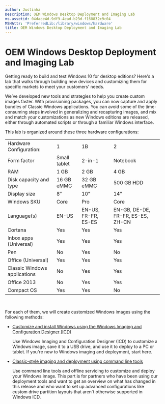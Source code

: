 ```yaml
---
author: Justinha
Description: OEM Windows Desktop Deployment and Imaging Lab
ms.assetid: 04dace4d-9df9-4ead-b23d-f168832c9c04
MSHAttr: 'PreferredLib:/library/windows/hardware'
title: OEM Windows Desktop Deployment and Imaging Lab
---
```


# OEM Windows Desktop Deployment and Imaging Lab


Getting ready to build and test Windows 10 for desktop editions? Here's a lab that walks through building new devices and customizing them for specific markets to meet your customers' needs.

We’ve developed new tools and strategies to help you create custom images faster. With provisioning packages, you can now capture and apply bundles of Classic Windows applications. You can avoid some of the time-consuming steps involved in generalizing and recapturing images, and mix and match your customizations as new Windows editions are released, either through automated scripts or through a familiar Windows interface.

This lab is organized around these three hardware configurations:

|                              |              |                     |                                   |
|------------------------------|--------------|---------------------|-----------------------------------|
| Hardware Configuration:      | 1            | 1B                  | 2                                 |
| Form factor                  | Small tablet | 2-in-1              | Notebook                          |
| RAM                          | 1 GB         | 2 GB                | 4 GB                              |
| Disk capacity and type       | 16 GB eMMC   | 32 GB eMMC          | 500 GB HDD                        |
| Display size                 | 8”           | 10”                 | 14”                               |
| Windows SKU                  | Core         | Pro                 | Core                              |
| Language(s)                  | EN-US        | EN-US, FR-FR, ES-ES | EN-GB, DE-DE, FR-FR, ES-ES, ZH-CN |
| Cortana                      | Yes          | Yes                 | Yes                               |
| Inbox apps (Universal)       | Yes          | Yes                 | Yes                               |
| Pen                          | No           | Yes                 | No                                |
| Office (Universal)           | Yes          | Yes                 | Yes                               |
| Classic Windows applications | No           | Yes                 | Yes                               |
| Office 2013                  | No           | Yes                 | Yes                               |
| Compact OS                   | Yes          | Yes                 | No                                |

 

For each of them, we will create customized Windows images using the following methods:

-   [Customize and install Windows using the Windows Imaging and Configuration Designer (ICD)](install-windows-automatically-from-a-usb-drive-sxs.md)

    Use Windows Imaging and Configuration Designer (ICD) to customize a Windows image, save it to a USB drive, and use it to deploy to a PC or tablet. If you're new to Windows imaging and deployment, start here.

-   [Classic-style imaging and deployment using command line tools](part-2--classic-style-deployment.md)

    Use command line tools and offline servicing to customize and deploy your Windows image. This part is for partners who have been using our deployment tools and want to get an overview on what has changed in this release and who want to set up advanced configurations like custom drive partition layouts that aren't otherwise supported in Windows ICD.

 

 





